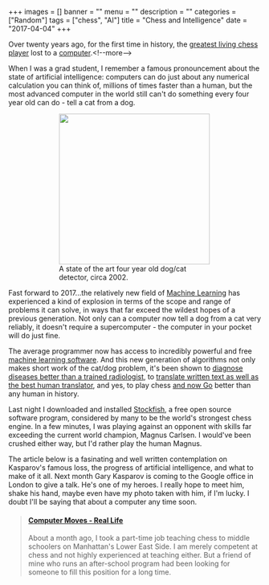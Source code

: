 +++
images = []
banner = ""
menu = ""
description = ""
categories = ["Random"]
tags = ["chess", "AI"]
title = "Chess and Intelligence"
date = "2017-04-04"
+++

Over twenty years ago, for the first time in history, 
the [greatest living chess player](https://en.wikipedia.org/wiki/Garry_Kasparov)
lost to a [computer](https://en.wikipedia.org/wiki/Deep_Blue_(chess_computer)).<!--more-->

When I was a grad student, I remember a famous pronouncement about the state of artificial intelligence: computers can do just about any numerical calculation you can think of,
millions of times faster than a human, but the most advanced computer in the world
still can't do something every four year old can do - 
tell a cat from a dog.

<div style="margin: 0 auto; width:60%">
<img src="/img/maya-chess.png" height="300">
<figcaption>
A state of the art four year old dog/cat detector, circa 2002.
</figcaption>
</div>

Fast forward to 2017...the relatively new field of [Machine Learning](https://en.wikipedia.org/wiki/Machine_learning)
has experienced a kind of explosion in terms of the scope and range of problems
it can solve, in ways that far exceed the wildest hopes of a previous generation.
Not only can a computer now tell a dog from a cat very reliably, it doesn't require
a supercomputer - the computer in your pocket will do just fine. 

The average programmer now has access to incredibly
powerful and free [machine learning software](https://github.com/tensorflow).
And this new generation of algorithms not only makes short work of the cat/dog
problem, it's been shown to [diagnose diseases better than a trained radiologist](https://www.diagnosticimaging.com/pacs-and-informatics/machine-learning-algorithms-outperform-inexperienced-radiologists), to 
[translate written text as well as the best human translator](https://www.nytimes.com/2016/12/14/magazine/the-great-ai-awakening.html),
and yes, to play chess [and now Go](https://www.theatlantic.com/technology/archive/2016/03/the-invisible-opponent/475611/) better than any human in history.

Last night I downloaded and installed [Stockfish](https://github.com/official-stockfish/Stockfish),
a free open source software program, considered by many to be the world's strongest chess engine.
In a few minutes, I was playing against an opponent with skills far exceeding
the current world champion, Magnus Carlsen. I would've been crushed either way, but
I'd rather play the human Magnus.

The article below is a fasinating and well written contemplation on Kasparov's famous loss,
the progress of artificial intelligence, and what to make of it all. Next month Gary Kasparov
is coming to the Google office in London to give a talk. He's one of my heroes. I really
hope to meet him, shake his hand, maybe even have my photo taken with him, if I'm lucky.
I doubt I'll be saying that about a computer any time soon.

<blockquote class="embedly-card"><h4><a href="https://reallifemag.com/computer-moves/">Computer Moves - Real Life</a></h4><p>About a month ago, I took a part-time job teaching chess to middle schoolers on Manhattan's Lower East Side. I am merely competent at chess and not highly experienced at teaching either. But a friend of mine who runs an after-school program had been looking for someone to fill this position for a long time.</p></blockquote>
<script async src="//cdn.embedly.com/widgets/platform.js" charset="UTF-8"></script>
